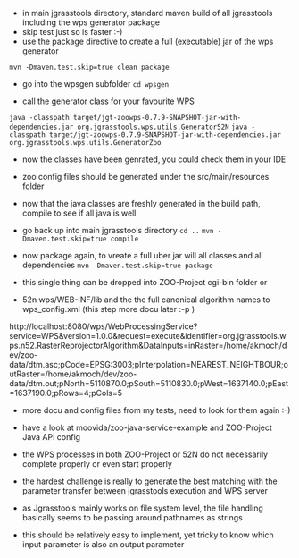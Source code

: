 - in main jgrasstools directory, standard maven build of all jgrasstools including the wps generator package
- skip test just so is faster :-)
- use the package directive to create a full (executable) jar of the wps generator

`mvn -Dmaven.test.skip=true clean package`

- go into the wpsgen subfolder
`cd wpsgen`

- call the generator class for your favourite WPS

`java -classpath target/jgt-zoowps-0.7.9-SNAPSHOT-jar-with-dependencies.jar org.jgrasstools.wps.utils.Generator52N`
`java -classpath target/jgt-zoowps-0.7.9-SNAPSHOT-jar-with-dependencies.jar org.jgrasstools.wps.utils.GeneratorZoo`

- now the classes have been genrated, you could check them in your IDE
- zoo config files should be generated under the src/main/resources folder
- now that the java classes are freshly generated in the build path, compile to see if all java is well

- go back up into main jgrasstools directory
`cd ..`
`mvn -Dmaven.test.skip=true compile`

- now package again, to vreate a full uber jar will all classes and all dependencies
`mvn -Dmaven.test.skip=true package`

- this single thing can be dropped into ZOO-Project cgi-bin folder or
- 52n wps/WEB-INF/lib and the the full canonical algorithm names to wps_config.xml (this step more docu later :-p )

http://localhost:8080/wps/WebProcessingService?service=WPS&version=1.0.0&request=execute&identifier=org.jgrasstools.wps.n52.RasterReprojectorAlgorithm&DataInputs=inRaster=/home/akmoch/dev/zoo-data/dtm.asc;pCode=EPSG:3003;pInterpolation=NEAREST_NEIGHTBOUR;outRaster=/home/akmoch/dev/zoo-data/dtm.out;pNorth=5110870.0;pSouth=5110830.0;pWest=1637140.0;pEast=1637190.0;pRows=4;pCols=5

- more docu and config files from my tests, need to look for them again :-)
- have a look at moovida/zoo-java-service-example and ZOO-Project Java API config
- the WPS processes in both ZOO-Project or 52N do not necessarily complete properly or even start properly
- the hardest challenge is really to generate the best matching with the parameter transfer between jgrasstools execution and WPS server

- as Jgrasstools mainly works on file system level, the file handling basically seems to be passing around pathnames as strings
- this should be relatively easy to implement, yet tricky to know which input parameter is also an output parameter

